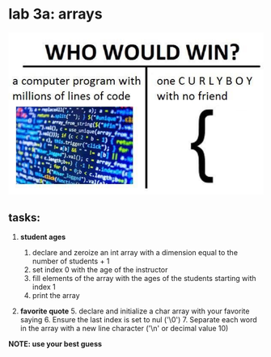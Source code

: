 # lab 3a: arrays

![](/assets/781.jpg)

## tasks:

1. **student ages**

   1. declare and zeroize an int array with a dimension equal to the number of students + 1
   2.  set index 0 with the age of the instructor
   3.  fill elements of the array with the ages of the students starting with index 1
   4.  print the array
2. **favorite quote**
   5.  declare and initialize a char array with your favorite saying
   6.  Ensure the last index is set to nul ('\0')
   7.  Separate each word in the array with a new line character ('\n' or decimal value 10)

**NOTE: use your best guess**